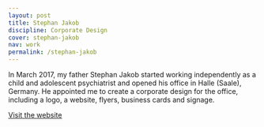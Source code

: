 ```yaml
---
layout: post
title: Stephan Jakob
discipline: Corporate Design
cover: stephan-jakob
nav: work
permalink: /stephan-jakob
---
```


In March 2017, my father Stephan Jakob started working independently as a child and adolescent psychiatrist and opened his office in Halle (Saale), Germany. He appointed me to create a corporate design for the office, including a logo, a website, flyers, business cards and signage.

[Visit the website](https://kinderpsychiater-jakob-halle.de)